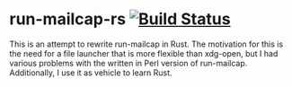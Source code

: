 run-mailcap-rs [![Build Status](https://travis-ci.org/cglindkamp/run-mailcap-rs.svg?branch=master)](https://travis-ci.org/cglindkamp/run-mailcap-rs)
==============
This is an attempt to rewrite run-mailcap in Rust. The motivation for this is
the need for a file launcher that is more flexible than xdg-open, but I had
various problems with the written in Perl version of run-mailcap. Additionally,
I use it as vehicle to learn Rust.
